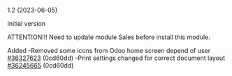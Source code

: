 1.2 (2023-06-05)

Initial version

ATTENTION!!! Need to update module Sales before install this module.

Added
-Removed some icons from Odoo home screen depend of user [#36327623](https://netping.teamwork.com/#/tasks/36327623) (0cd60dd)
-Print settings changed for correct document layout [#36245665](https://netping.teamwork.com/#/tasks/36245665) (0cd60dd)